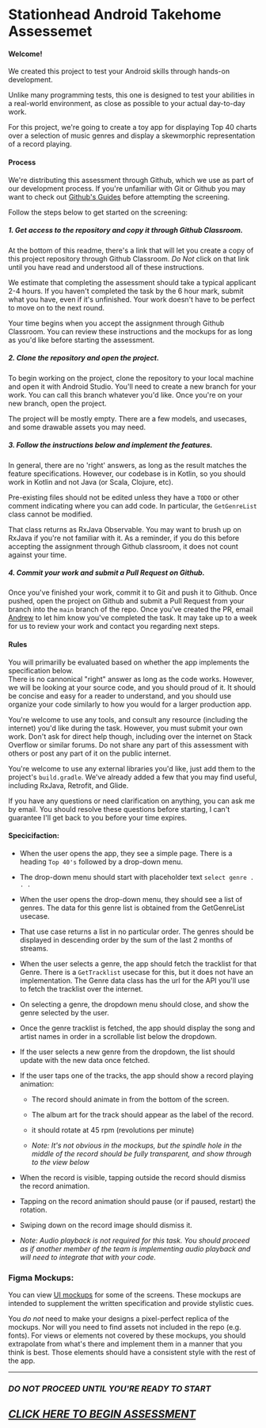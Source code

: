 # Stationhead Android Takehome Assessemet

#### Welcome!
We created this project to test your Android skills through hands-on development. 

Unlike many programming tests, this one is designed to test your abilities in a real-world
environment, as close as possible to your actual day-to-day work.

For this project, we're going to create a toy app for displaying Top 40 charts over a selection 
of music genres and display a skewmorphic representation of a record playing.

#### Process
We're distributing this assessment through Github, which we use as part of our development process.
If you're unfamiliar with Git or Github you may want to 
check out [Github's Guides](https://guides.github.com/activities/hello-world/) before attempting the screening.

Follow the steps below to get started on the screening:

##### 1. Get access to the repository and copy it through Github Classroom.

At the bottom of this readme, there's a link that will let you create a copy of this project repository
through Github Classroom.  _Do Not_ click on that link until you have read and understood all of these
instructions.

We estimate that completing the assessment should take a typical applicant
2-4 hours.  If you haven't completed the
 task by the 6 hour mark, submit what you have, even if it's unfinished. 
Your work doesn't have to be perfect to move on to the next round.

Your time begins when you accept
the assignment through Github Classroom.  You can review these instructions and the mockups
for as long as you'd like before starting the assessment.

##### 2. Clone the repository and open the project.

To begin working on the project, clone the repository to your local machine and open it with Android Studio. 
You'll need to create a new branch for your work. You can call this branch whatever you'd like.
 Once you're on your new branch, open the project.
 
 The project will be mostly empty. There are a few models, and usecases, and some drawable assets you may need.

##### 3. Follow the instructions below and implement the features.

In general, there are no 'right' answers, as long as the result matches the feature specifications.
However, our codebase is in Kotlin, so you should work in Kotlin and not Java (or Scala, Clojure, etc).

Pre-existing files should not be edited unless they have a `TODO` or other comment indicating where you 
can add code.  In particular, the `GetGenreList` class cannot be modified. 

That class returns as RxJava Observable. You may want to brush up on RxJava if you're not familiar with it.  As a reminder, if you do this before
accepting the assignment through Github classroom, it does not count against your time.

##### 4. Commit your work and submit a Pull Request on Github.
Once you've finished your work, commit it to Git and push it to Github. Once pushed, open the project on Github and submit
a Pull Request from your branch into the `main` branch of the repo. Once you've created the PR, email [Andrew](mailto:andrew@stationhead.com) to let
him know you've completed the task.  It may take up to a week for us to review your work and contact you regarding 
next steps.

#### Rules

You will primarilly be evaluated based on whether the app implements the specification below.  
There is no cannonical "right" answer as long as the code works.  However,
we will be looking at your source code, and you should proud of it.  It should 
be concise and easy for a reader to understand, and
you should use organize your code similarly to how you would for a larger production app.

You're welcome to use any tools, and consult any resource (including the internet) you'd like during the task.
However, you must submit your own work.  Don't ask for direct help though, including over the internet
on Stack Overflow or similar forums. Do not share any part of this
assessment with others or post any part of it on the public internet.

You're welcome to use any external libraries you'd like, just add them to the project's `build.gradle`.
We've already added a few that you may find useful, including RxJava, Retrofit, and Glide.

If you have any questions or need clarification on anything, you can ask me by email.  You should resolve
 these questions before starting, I can't guarantee I'll get back to you before your time expires.

#### Specicifaction:

* When the user opens the app, they see a simple page.  There is a heading `Top 40's` followed by a drop-down menu.

* The drop-down menu should start with placeholder text `select genre . . .`

* When the user opens the drop-down menu, they should see a list of genres.  The data
for this genre list is obtained from the GetGenreList usecase.

* That use case returns a list in no particular order.  The genres should be displayed in descending order by the sum of the last 2 months of streams.

* When the user selects a genre, the app should fetch the tracklist for that Genre.  There is a `GetTracklist` usecase for this, but
it does not have an implementation.  The Genre data class has the url for the API you'll use to fetch the tracklist over the internet. 

* On selecting a genre, the dropdown menu should close, and show the genre selected by the user.

* Once the genre tracklist is fetched, the app should display the song and artist names in order in a scrollable list below the dropdown.

* If the user selects a new genre from the dropdown, the list should update with the new data once fetched.

* If the user taps one of the tracks, the app should show a record playing animation:

    - The record should animate in from the bottom of the screen.

    - The album art for the track should appear as the label of the record.

    - it should rotate at 45 rpm (revolutions per minute)

    - _Note:  It's not obvious in the mockups, but the spindle hole in the middle of the record should be fully transparent, and show through to the view below_

* When the record is visible, tapping outside the record should dismiss the record animation.

* Tapping on the record animation should pause (or if paused, restart) the rotation.

* Swiping down on the record image should dismiss it.

* _Note: Audio playback is not required for this task.  You should proceed as if another member of
the team is implementing audio playback and will need to integrate that with your code._

### Figma Mockups:

You can view [UI mockups](https://www.figma.com/file/ZuNVafksTdKGnKig8TSwff/Android-Developer-Test?node-id=0%3A1) 
for some of the screens.  These mockups are intended to supplement the written specification and 
provide stylistic cues.  

You _do not_ need to make your designs a pixel-perfect replica of the mockups.
Nor will you need to find assets not included in the repo (e.g. fonts). For views
or elements not covered by these mockups, you should extrapolate from what's there
and implement them in a manner that you think is best.  Those elements should
have a consistent style with the rest of the app.

---

### ***DO NOT PROCEED UNTIL YOU'RE READY TO START*** 
## *[CLICK HERE TO BEGIN ASSESSMENT](https://classroom.github.com/a/8dEIg2jQ)*

